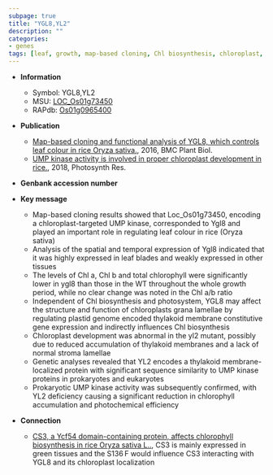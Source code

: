 ```yaml
---
subpage: true
title: "YGL8,YL2"
description: ""
categories:
- genes
tags: [leaf, growth, map-based cloning, Chl biosynthesis, chloroplast, development, Kinase, stroma, chloroplast development]
---
```


* **Information**  
    + Symbol: YGL8,YL2  
    + MSU: [LOC_Os01g73450](http://rice.plantbiology.msu.edu/cgi-bin/ORF_infopage.cgi?orf=LOC_Os01g73450)  
    + RAPdb: [Os01g0965400](http://rapdb.dna.affrc.go.jp/viewer/gbrowse_details/irgsp1?name=Os01g0965400)  

* **Publication**  
    + [Map-based cloning and functional analysis of YGL8, which controls leaf colour in rice Oryza sativa.](http://www.ncbi.nlm.nih.gov/pubmed?term=Map-based+cloning+and+functional+analysis+of+YGL8,+which+controls+leaf+colour+in+rice+Oryza+sativa.%5BTitle%5D), 2016, BMC Plant Biol.
    + [UMP kinase activity is involved in proper chloroplast development in rice.](http://www.ncbi.nlm.nih.gov/pubmed?term=UMP+kinase+activity+is+involved+in+proper+chloroplast+development+in+rice.%5BTitle%5D), 2018, Photosynth Res.

* **Genbank accession number**  

* **Key message**  
    + Map-based cloning results showed that Loc_Os01g73450, encoding a chloroplast-targeted UMP kinase, corresponded to Ygl8 and played an important role in regulating leaf colour in rice (Oryza sativa)
    + Analysis of the spatial and temporal expression of Ygl8 indicated that it was highly expressed in leaf blades and weakly expressed in other tissues
    + The levels of Chl a, Chl b and total chlorophyll were significantly lower in ygl8 than those in the WT throughout the whole growth period, while no clear change was noted in the Chl a/b ratio
    + Independent of Chl biosynthesis and photosystem, YGL8 may affect the structure and function of chloroplasts grana lamellae by regulating plastid genome encoded thylakoid membrane constitutive gene expression and indirectly influences Chl biosynthesis
    + Chloroplast development was abnormal in the yl2 mutant, possibly due to reduced accumulation of thylakoid membranes and a lack of normal stroma lamellae
    + Genetic analyses revealed that YL2 encodes a thylakoid membrane-localized protein with significant sequence similarity to UMP kinase proteins in prokaryotes and eukaryotes
    + Prokaryotic UMP kinase activity was subsequently confirmed, with YL2 deficiency causing a significant reduction in chlorophyll accumulation and photochemical efficiency

* **Connection**  
    + [CS3, a Ycf54 domain-containing protein, affects chlorophyll biosynthesis in rice Oryza sativa L..](http://www.ncbi.nlm.nih.gov/pubmed?term=CS3,+a+Ycf54+domain-containing+protein,+affects+chlorophyll+biosynthesis+in+rice+Oryza+sativa+L..%5BTitle%5D),  CS3 is mainly expressed in green tissues and the S136 F would influence CS3 interacting with YGL8 and its chloroplast localization



